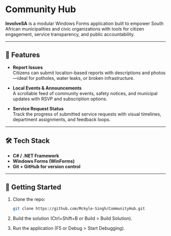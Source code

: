 ﻿# Community Hub

**InvolveSA** is a modular Windows Forms application built to empower South African municipalities and civic organizations with tools for citizen engagement, service transparency, and public accountability.

---

## 🧭 Features

- **Report Issues**  
  Citizens can submit location-based reports with descriptions and photos—ideal for potholes, water leaks, or broken infrastructure.

- **Local Events & Announcements**  
  A scrollable feed of community events, safety notices, and municipal updates with RSVP and subscription options.

- **Service Request Status**  
  Track the progress of submitted service requests with visual timelines, department assignments, and feedback loops.

---

## 🛠️ Tech Stack

- **C# / .NET Framework**  
- **Windows Forms (WinForms)**  
- **Git + GitHub for version control**  

---

## 🚀 Getting Started

1. Clone the repo:
   ```bash
   git clone https://github.com/Mckyle-Singh/CommunityHub.git

2. Build the solution (Ctrl+Shift+B or Build > Build Solution).

3. Run the application (F5 or Debug > Start Debugging).